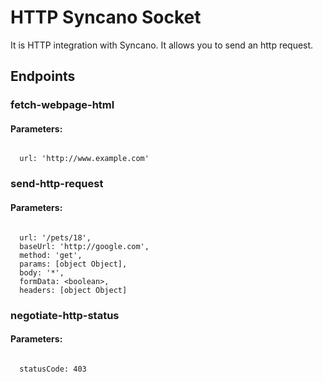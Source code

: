 # HTTP Syncano Socket

It is HTTP integration with Syncano. It allows you to send an http request.

## Endpoints

### fetch-webpage-html

#### Parameters:
```

  url: 'http://www.example.com'
```


### send-http-request

#### Parameters:
```

  url: '/pets/18',
  baseUrl: 'http://google.com',
  method: 'get',
  params: [object Object],
  body: '*',
  formData: <boolean>,
  headers: [object Object]
```


### negotiate-http-status

#### Parameters:
```

  statusCode: 403
```

